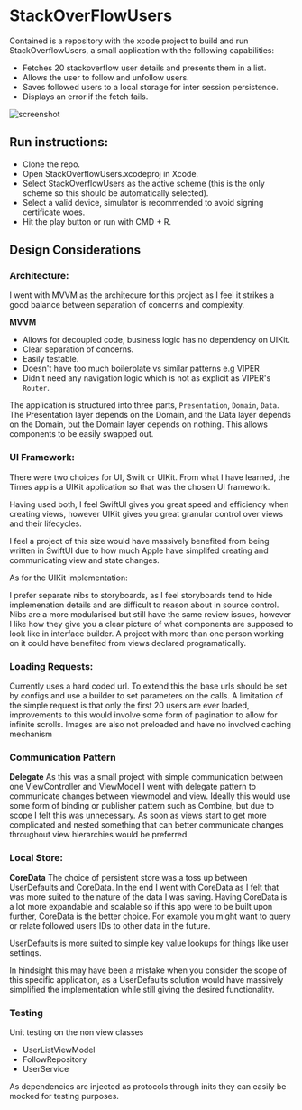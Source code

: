 # StackOverFlowUsers

Contained is a repository with the xcode project to build and run StackOverflowUsers, a small application with the following capabilities:
 - Fetches 20 stackoverflow user details and presents them in a list.
 - Allows the user to follow and unfollow users.
 - Saves followed users to a local storage for inter session persistence.
 - Displays an error if the fetch fails.

![screenshot](https://i.imgur.com/yyEjHlZ.png)

## Run instructions:
- Clone the repo.
- Open StackOverflowUsers.xcodeproj in Xcode.
- Select StackOverflowUsers as the active scheme (this is the only scheme so this should be automatically selected).
- Select a valid device, simulator is recommended to avoid signing certificate woes.
- Hit the play button or run with CMD + R.

## Design Considerations
### Architecture:

I went with MVVM as the architecure for this project as I feel it strikes a good balance between separation of concerns and complexity.

**MVVM**
- Allows for decoupled code, business logic has no dependency on UIKit.
- Clear separation of concerns.
- Easily testable.
- Doesn't have too much boilerplate vs similar patterns e.g VIPER
- Didn't need any navigation logic which is not as explicit as VIPER's `Router`.

The application is structured into three parts, `Presentation`, `Domain`, `Data`. The Presentation layer depends on the Domain, and the Data layer depends on the Domain, but the Domain layer depends on nothing. This allows components to be easily swapped out.

### UI Framework:
There were two choices for UI, Swift or UIKit. From what I have learned, the Times app is a UIKit application so that was the chosen UI framework. 

Having used both, I feel SwiftUI gives you great speed and efficiency when creating views, however UIKit gives you great granular control over views and their lifecycles. 

I feel a project of this size would have massively benefited from being written in SwiftUI due to how much Apple have simplifed creating and communicating view and state changes.


As for the UIKit implementation:

I prefer separate nibs to storyboards, as I feel storyboards tend to hide implemenation details and are difficult to reason about in source control. Nibs are a more modularised but still have the same review issues, 
however I like how they give you a clear picture of what components are supposed to look like in interface builder. A project with more than one person working on it could have benefited from views declared programatically.

### Loading Requests:
Currently uses a hard coded url. To extend this the base urls should be set by configs and use a builder to set parameters on the calls.
A limitation of the simple request is that only the first 20 users are ever loaded, improvements to this would involve some form of pagination to allow for infinite scrolls.
Images are also not preloaded and have no involved caching mechanism

### Communication Pattern
**Delegate**
As this was a small project with simple communication between one ViewController and ViewModel I went with delegate pattern to communicate changes between viewmodel and view.
Ideally this would use some form of binding or publisher pattern such as Combine, but due to scope I felt this was unnecessary.
As soon as views start to get more complicated and nested something that can better communicate changes throughout view hierarchies would be preferred.

### Local Store:
**CoreData**
The choice of persistent store was a toss up between UserDefaults and CoreData. In the end I went with CoreData as I felt that was more suited to the nature of the data I was saving.
Having CoreData is a lot more expandable and scalable so if this app were to be built upon further, CoreData is the better choice. For example you might want to query or relate followed users IDs to other data in the future.

UserDefaults is more suited to simple key value lookups for things like user settings. 

In hindsight this may have been a mistake when you consider the scope of this specific application, as a UserDefaults solution would have massively simplified the implementation while still giving the desired functionality.


### Testing
Unit testing on the non view classes
- UserListViewModel
- FollowRepository
- UserService

As dependencies are injected as protocols through inits they can easily be mocked for testing purposes.
